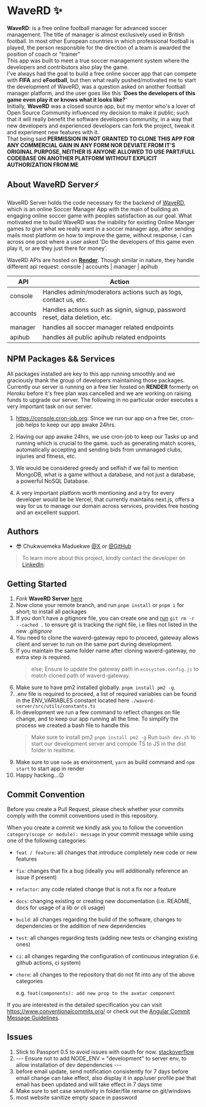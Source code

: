 # WaveRD ✨

**WaveRD**: is a free online football manager for advanced soccer management. The title of manager is almost exclusively used in British football. In most other European countries in which professional football is played, the person responsible for the direction of a team is awarded the position of coach or "trainer"<br/>
This app was built to meet a true soccer management system where the developers and contributors also play the game.<br/>
I've always had the goal to build a free online soccer app that can compete with **FIFA** and **eFootball**, but then what really pushed/motivated me to start the development of WaveRD, was a question asked on another football manager platform, and the user goes like this '**Does the developers of this game even play it or knows what it looks like?**'<br/>
Initially, **WaveRD** was a closed source app, but my mentor who's a lover of Open Source Community influenced my decision to make it public; such that it will really benefit the software developers community, in a way that new developers and experienced developers can fork the project, tweak it and experiment new features with it.<br/>
That being said **PERMISSION IN NOT GRANTED TO CLONE THIS APP FOR ANY COMMERCIAL GAIN IN ANY FORM NOR DEVIATE FROM IT'S ORIGINAL PURPOSE, NEITHER IS ANYONE ALLOWED TO USE PART/FULL CODEBASE ON ANOTHER PLATFORM WITHOUT EXPLICIT AUTHORIZATION FROM ME**

## About WaveRD Server⚡

WaveRD Server holds the code necessary for the backend of [WaveRD](https://www.waverd.com), which is an online Soccer Manager App with the main of building an engaging online soccer game with peoples satisfaction as our goal. What motivated me to build WaveRD was the inability for existing Online Manger games to give what we really want in a soccer manager app, after sending mails most platform on how to improve the game, without response, i can across one post where a user asked 'Do the developers of this game even play it, or are they just there for money'.

WaveRD APIs are hosted on **[Render](https://render.com/)**. Though similar in nature, they handle different api request: console | accounts | manager | apihub

| API      | Action                                                                      |
| -------- | --------------------------------------------------------------------------- |
| console  | Handles admin/moderators actions such as logs, contact us, etc.             |
| accounts | Handles actions such as signin, signup, password reset, data deletion, etc. |
| manager  | handles all soccer manager related endpoints                                |
| apihub   | handles all public apihub related endpoints                                 |

## NPM Packages && Services

All packages installed are key to this app running smoothly and we graciously thank the group of developers maintaining those packages. Currently our server is running on a free tier hosted on **RENDER** formerly on _Heroku_ before it's free plan was cancelled and we are working on raising funds to upgrade our server. The following in no particular order executes a very important task on our server.

1. https://console.cron-job.org: Since we run our app on a free tier, cron-job helps to keep our app awake 24hrs.

2. Having our app awake 24hrs, we use cron-job to keep our Tasks up and running which is crucial to the game. such as generating match scores, automatically accepting and sending bids from unmanaged clubs, injuries and fitness, etc.

3. We would be considered greedy and selfish if we fail to mention MongoDB, what is a game without a database, and not just a database, a powerful NoSQL Database.

4. A very important platform worth mentioning and a try for every developer would be be Vercel, that currently maintains next.js, offers a way for us to manage our domain across services, provides free hosting and an excellent support.

## Authors

- 😎 Chukwuemeka Maduekwe [@X](https://x.com/Chukwu3meka/) or [@GitHub](https://github.com/Chukwu3meka)

> To learn more about this project, kindly contact the developer on [LinkedIn](https://www.linkedin.com/in/chukwu3meka/):

## Getting Started

1. _Fork_ **WaveRD Server** [here](https://github.com/Chukwu3meka/waverd-server)
2. Now clone your remote branch, and run `pnpm install` or `pnpm i` for short; to install all packages
3. If you don't have a gitignore file, you can create one and [run](https://sigalambigha.home.blog/2020/03/11/how-to-refresh-gitignore/) `git rm -r --cached .` to ensure git is tracking the right file, i.e files not listed in the new _.gitignore_
4. You need to clone the waverd-gateway repo to proceed, gateway allows client and server to run on the same port during development.
5. If you maintain the same folder name after cloning waverd-gateway, no extra step is required.
   > else; Ensure to update the gateway path in `ecosystem.config.js` to match cloned path of waverd-gateway.
6. Make sure to have pm2 installed globally. `pnpm install pm2 -g`.
7. .env file is required to proceed, a list of required variables can be found in the ENV_VARIABLES constant located here `./waverd-server/src/utils/constants.ts`
8. In development we run a few command to reflect changes on file change, and to keep our app running all the time. To simplify the process we created a bash file to handle this
   > Make sure to install pm2 `pnpm install pm2 -g`
   > Run `bash dev.sh` to start our development server and compile TS to JS in the dist folder in realtime.
9. Make sure to use `node` as environment, `yarn` as build command and `npm start` to start app in render
10. Happy hacking...😉

## Commit Convention

Before you create a Pull Request, please check whether your commits comply with
the commit conventions used in this repository.

When you create a commit we kindly ask you to follow the convention
`category(scope or module): message` in your commit message while using one of
the following categories:

- `feat / feature`: all changes that introduce completely new code or new
  features
- `fix`: changes that fix a bug (ideally you will additionally reference an
  issue if present)
- `refactor`: any code related change that is not a fix nor a feature
- `docs`: changing existing or creating new documentation (i.e. README, docs for
  usage of a lib or cli usage)
- `build`: all changes regarding the build of the software, changes to
  dependencies or the addition of new dependencies
- `test`: all changes regarding tests (adding new tests or changing existing
  ones)
- `ci`: all changes regarding the configuration of continuous integration (i.e.
  github actions, ci system)
- `chore`: all changes to the repository that do not fit into any of the above
  categories

  e.g. `feat(components): add new prop to the avatar component`

If you are interested in the detailed specification you can visit
https://www.conventionalcommits.org/ or check out the
[Angular Commit Message Guidelines](https://github.com/angular/angular/blob/22b96b9/CONTRIBUTING.md#-commit-message-guidelines).

## Issues

1. Stick to Passport 0.5 to avoid issues with oauth for now. [stackoverflow](https://stackoverflow.com/questions/72375564/typeerror-req-session-regenerate-is-not-a-function-using-passport)
2. --- Ensure not to add NODE_ENV = "development" to server env, to allow installation of dev dependencies ---
3. before email update, send notification consistently for 7 days before email change can take effect, also display it in app/user profile pae that email has been updated and will take effect in 7 days time
4. Make sure to set case sensitivity in folder/file rename on git/windows
5. most website sanitize empty space in password
